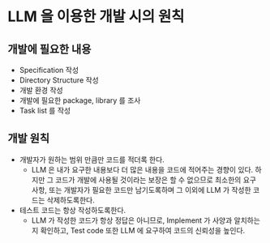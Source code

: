 # LLM 을 이용한 개발 시의 원칙

## 개발에 필요한 내용

- Specification 작성
- Directory Structure 작성
- 개발 환경 작성
- 개발에 필요한 package, library 를 조사
- Task list 를 작성

## 개발 원칙

- 개발자가 원하는 범위 만큼만 코드를 적더록 한다.
  - LLM 은 내가 요구한 내용보다 더 많은 내용을 코드에 적어주는 경향이 있다. 하지만 그 코드가 개발에 사용될 것이라는 보장은 할 수 없으므로 최소한의 요구 사항, 또는 개발자가 필요한 코드만 남기도록하며 그 이외에 LLM 가 작성한 코드는 삭제하도록한다.
- 테스트 코드는 항상 작성하도록한다.
  - LLM 가 작성한 코드가 항상 정답은 아니므로, Implement 가 사양과 알치하는지 확인하고, Test code 또한 LLM 에 요구하여 코드의 신뢰성을 높인다.
